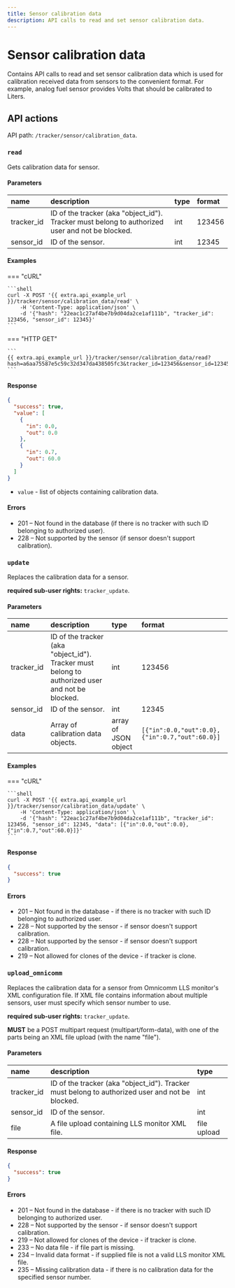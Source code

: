 ```yaml
---
title: Sensor calibration data
description: API calls to read and set sensor calibration data.
---
```


# Sensor calibration data

Contains API calls to read and set sensor calibration data which is used for calibration received data from sensors to the
convenient format. For example, analog fuel sensor provides Volts that should be calibrated to Liters.


## API actions

API path: `/tracker/sensor/calibration_data`.

### `read`

Gets calibration data for sensor.

#### Parameters

| name       | description                                                                                     | type | format |
|:-----------|:------------------------------------------------------------------------------------------------|:-----|:-------|
| tracker_id | ID of the tracker (aka "object_id"). Tracker must belong to authorized user and not be blocked. | int  | 123456 |
| sensor_id  | ID of the sensor.                                                                               | int  | 12345  |

#### Examples

=== "cURL"

    ```shell
    curl -X POST '{{ extra.api_example_url }}/tracker/sensor/calibration_data/read' \
        -H 'Content-Type: application/json' \
        -d '{"hash": "22eac1c27af4be7b9d04da2ce1af111b", "tracker_id": 123456, "sensor_id": 12345}'
    ```

=== "HTTP GET"

    ```
    {{ extra.api_example_url }}/tracker/sensor/calibration_data/read?hash=a6aa75587e5c59c32d347da438505fc3&tracker_id=123456&sensor_id=12345
    ```

#### Response

```json
{
  "success": true,
  "value": [
    {
      "in": 0.0,
      "out": 0.0
    },
    {
      "in": 0.7,
      "out": 60.0
    }
  ]
}
```

* `value` - list of objects containing calibration data. 

#### Errors

* 201 – Not found in the database (if there is no tracker with such ID belonging to authorized user).
* 228 – Not supported by the sensor (if sensor doesn't support calibration).


### `update`

Replaces the calibration data for a sensor.

**required sub-user rights:** `tracker_update`.

#### Parameters

| name       | description                                                                                     | type                 | format                                         |
|:-----------|:------------------------------------------------------------------------------------------------|:---------------------|:-----------------------------------------------|
| tracker_id | ID of the tracker (aka "object_id"). Tracker must belong to authorized user and not be blocked. | int                  | 123456                                         |
| sensor_id  | ID of the sensor.                                                                               | int                  | 12345                                          |
| data       | Array of calibration data objects.                                                              | array of JSON object | `[{"in":0.0,"out":0.0},{"in":0.7,"out":60.0}]` |

#### Examples

=== "cURL"

    ```shell
    curl -X POST '{{ extra.api_example_url }}/tracker/sensor/calibration_data/update' \
        -H 'Content-Type: application/json' \
        -d '{"hash": "22eac1c27af4be7b9d04da2ce1af111b", "tracker_id": 123456, "sensor_id": 12345, "data": [{"in":0.0,"out":0.0},{"in":0.7,"out":60.0}]}'
    ```

#### Response

```json
{
  "success": true
}
```

#### Errors

* 201 – Not found in the database - if there is no tracker with such ID belonging to authorized user.
* 228 – Not supported by the sensor - if sensor doesn't support calibration.
* 228 – Not supported by the sensor - if sensor doesn't support calibration.
* 219 – Not allowed for clones of the device - if tracker is clone.


### `upload_omnicomm`

Replaces the calibration data for a sensor from Omnicomm LLS monitor's XML configuration file. If XML file contains
information about multiple sensors, user must specify which sensor number to use.

**required sub-user rights:** `tracker_update`.

**MUST** be a POST multipart request (multipart/form-data), with one of the parts being an XML file upload 
(with the name "file").

#### Parameters

| name       | description                                                                                     | type        |
|:-----------|:------------------------------------------------------------------------------------------------|:------------|
| tracker_id | ID of the tracker (aka "object_id"). Tracker must belong to authorized user and not be blocked. | int         |
| sensor_id  | ID of the sensor.                                                                               | int         |
| file       | A file upload containing LLS monitor XML file.                                                  | file upload |

#### Response

```json
{
  "success": true
}
```

#### Errors

* 201 – Not found in the database - if there is no tracker with such ID belonging to authorized user.
* 228 – Not supported by the sensor - if sensor doesn't support calibration.
* 219 – Not allowed for clones of the device - if tracker is clone.
* 233 – No data file - if file part is missing.
* 234 – Invalid data format - if supplied file is not a valid LLS monitor XML file.
* 235 – Missing calibration data - if there is no calibration data for the specified sensor number.

